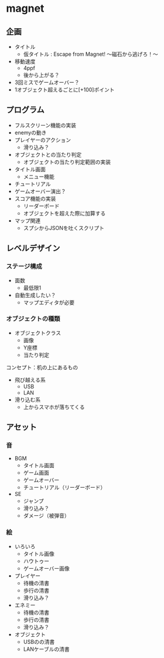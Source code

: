 # magnet

## 企画

- タイトル
  - 仮タイトル : Escape from Magnet! ～磁石から逃げろ！～
- 移動速度
  - 4ppf
  - 後から上がる？
- 3回ミスでゲームオーバー？
- 1オブジェクト超えるごとに[+100]ポイント

## プログラム

- フルスクリーン機能の実装
- enemyの動き
- プレイヤーのアクション
  - 滑り込み？
- オブジェクトとの当たり判定
  - オブジェクトの当たり判定範囲の実装
- タイトル画面
  - メニュー機能
- チュートリアル
- ゲームオーバー演出？
- スコア機能の実装
  - リーダーボード
  - オブジェクトを超えた際に加算する
- マップ関連
  - スプシからJSONを吐くスクリプト

## レベルデザイン

### ステージ構成

- 面数
  - 最低限1
- 自動生成したい？
  - マップエディタが必要

### オブジェクトの種類

- オブジェクトクラス
  - 画像
  - Y座標
  - 当たり判定

コンセプト：机の上にあるもの

- 飛び越える系
  - USB
  - LAN
- 滑り込む系
  - 上からスマホが落ちてくる

## アセット

### 音

- BGM
  - タイトル画面
  - ゲーム画面
  - ゲームオーバー
  - チュートリアル（リーダーボード）
- SE
  - ジャンプ
  - 滑り込み？
  - ダメージ（被弾音）

### 絵

- いろいろ
  - タイトル画像
  - ハウトゥー
  - ゲームオーバー画像
- プレイヤー
  - 待機の清書
  - 歩行の清書
  - 滑り込み？
- エネミー
  - 待機の清書
  - 歩行の清書
  - 滑り込み？
- オブジェクト
  - USBのの清書
  - LANケーブルの清書
